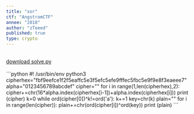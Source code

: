 ```yaml
---
title: "xor"
ctf: "AngstromCTF"
annee: "2018"
author: "zTeeed"
published: true
type: crypto
---
```

<br />
<a href="/writeup-scripts/2017-2018/AngstromCTF/xor/solve.py">download solve.py</a>
<br />
<br />
```python
#! /usr/bin/env python3
cipherhex="fbf9eefce1f2f5eaffc5e3f5efc5efe9fffec5fbc5e9f9e8f3eaeee7"
alpha="0123456789abcdef"
cipher=""
for i in range(1,len(cipherhex),2):
        cipher+=chr(16*alpha.index(cipherhex[i-1])+alpha.index(cipherhex[i]))
print (cipher)
k=0
while ord(cipher[0])^k!=ord('a'):
    k+=1
key=chr(k)
plain=""
for i in range(len(cipher)):
    plain+=chr(ord(cipher[i])^ord(key))
print (plain)
```
